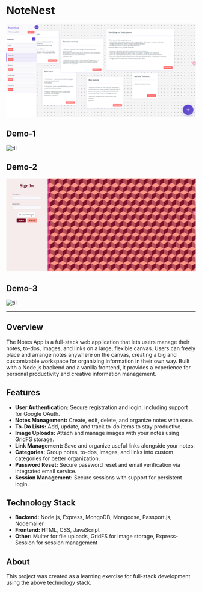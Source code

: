 # NoteNest
<img src="Images/NoteNest-App.png" alt="NoteNest" width="1000"/>

## Demo-1
![til](./Images/Demo-1.gif)

## Demo-2
![til](./Images/Demo-2.gif)

## Demo-3
![til](./Images/Demo-3.gif)

---

## Overview

The Notes App is a full-stack web application that lets users manage their notes, to-dos, images, and links on a large, flexible canvas. Users can freely place and arrange notes anywhere on the canvas, creating a big and customizable workspace for organizing information in their own way. Built with a Node.js backend and a vanilla frontend, it provides a experience for personal productivity and creative information management.

## Features

- **User Authentication:** Secure registration and login, including support for Google OAuth.
- **Notes Management:** Create, edit, delete, and organize notes with ease.
- **To-Do Lists:** Add, update, and track to-do items to stay productive.
- **Image Uploads:** Attach and manage images with your notes using GridFS storage.
- **Link Management:** Save and organize useful links alongside your notes.
- **Categories:** Group notes, to-dos, images, and links into custom categories for better organization.
- **Password Reset:** Secure password reset and email verification via integrated email service.
- **Session Management:** Secure sessions with support for persistent login.

## Technology Stack

- **Backend:** Node.js, Express, MongoDB, Mongoose, Passport.js, Nodemailer
- **Frontend:** HTML, CSS, JavaScript
- **Other:** Multer for file uploads, GridFS for image storage, Express-Session for session management

## About

This project was created as a learning exercise for full-stack development using the above technology stack.

